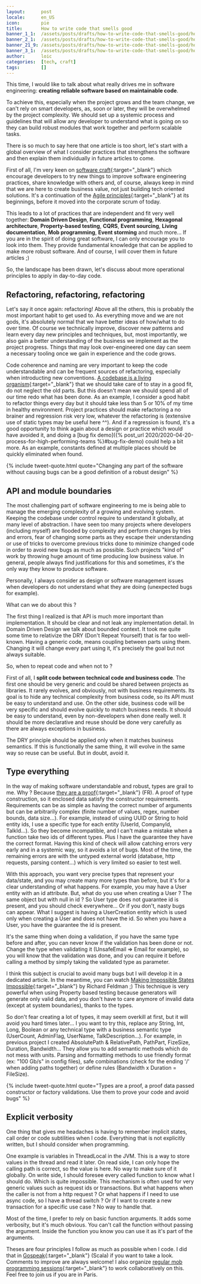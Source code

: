 ```yaml
---
layout:      post
locale:      en_US
icon:        pie
title:       How to write code that smells good
banner_1_1:  /assets/posts/drafts/how-to-write-code-that-smells-good/how-to-write-code-that-smells-good_1_1.jpg
banner_2_1:  /assets/posts/drafts/how-to-write-code-that-smells-good/how-to-write-code-that-smells-good_2_1.jpg
banner_21_9: /assets/posts/drafts/how-to-write-code-that-smells-good/how-to-write-code-that-smells-good_21_9.jpg
banner_3_1:  /assets/posts/drafts/how-to-write-code-that-smells-good/how-to-write-code-that-smells-good_3_1.jpg
author:      loic
categories:  [tech, craft]
tags:        []
---
```


This time, I would like to talk about what really drives me in software engineering: **creating reliable software based on maintainable code**.

To achieve this, especially when the project grows and the team change, we can't rely on smart developers, as, soon or later,
they will be overwhelmed by the project complexity. We should set up a systemic process and guidelines that will allow any developer to understand what is going on
so they can build robust modules that work together and perform scalable tasks.

There is so much to say here that one article is too short, let's start with a global overview of what I consider practices
that strengthens the software and then explain them individually in future articles to come.

First of all, I'm very keen on [software craft](https://manifesto.softwarecraftsmanship.org){:target="_blank"} which encourage developers to try new things to
improve software engineering practices, share knowledge with others and, of course, always keep in mind that we are here to create business value,
not just building tech oriented solutions. It's a continuation of the [Agile principles](https://agilemanifesto.org){:target="_blank"} at its beginnings,
before it moved into the corporate scrum of today.

This leads to a lot of practices that are independent and fit very well together: **Domain Driven Design**, **Functional programming**, **Hexagonal architecture**,
**Property-based testing**, **CQRS**, **Event sourcing**, **Living documentation**, **Mob programming**, **Event storming** and much more...
If you are in the spirit of doing great software, I can only encourage you to look into them.
They provide fundamental knowledge that can be applied to make more robust software. And of course, I will cover them in future articles ;)

So, the landscape has been drawn, let's discuss about more operational principles to apply in day-to-day code.

## Refactoring, refactoring, refactoring<a href="#refactoring-refactoring-refactoring" class="fas fa-link"></a>

Let's say it once again: refactoring! Above all the others, this is probably the most important habit to get used to.
As everything move and we are not gods, it's absolutely normal that we have better ideas of how/what to do over time.
Of course we technically improve, discover new patterns and learn every day new principles and techniques, but, most importantly,
we also gain a better understanding of the business we implement as the project progress.
Things that may look over-engineered one day can seem a necessary tooling once we gain in experience and the code grows.

Code coherence and naming are very important to keep the code understandable and can be frequent sources of refactoring, especially when introducting new conventions.
[A codebase is a living organism](https://meltingasphalt.com/a-codebase-is-an-organism){:target="_blank"} that we should take care of to stay in a good fit,
do not neglect the old parts. But this doesn't mean we should spend all of our time redo what has been done.
As an example, I consider a good habit to refactor things every day but it should take less than 5 or 10% of my time in healthy environment.
Project practices should make refactoring a no brainer and regression risk very low, whatever the refactoring is (extensive use of static types may be useful here ^^).
And if a regression is found, it's a good opportunity to think again about a design or practice which would have avoided it,
and doing a [bug fix demo]({% post_url 2020/2020-04-20-process-for-high-performing-teams %}#bug-fix-demo) could help a bit more.
As an example, constants defined at multiple places should be quickly eliminated when found.

{% include tweet-quote.html quote="Changing any part of the software without causing bugs can be a good definition of a robust design" %}

## API and module boundaries<a href="#api-and-module-boundaries" class="fas fa-link"></a>

The most challenging part of software engineering to me is being able to manage the emerging complexity of a growing and evolving system.
Keeping the codebase under control require to understand it globally, at many level of abstraction.
I have seen too many projects where developers (including myself) are flooded by complexity and perform changes by tries and errors,
fear of changing some parts as they escape their understanding or use of tricks to overcome previous tricks done to minimize changed code
in order to avoid new bugs as much as possible. Such projects "kind of" work by throwing huge amount of time producing low business value.
In general, people always find justifications for this and sometimes, it's the only way they know to produce software.

Personally, I always consider as design or software management issues when developers do not understand what they are doing (unexpected bugs for example).

What can we do about this ?

The first thing I realized is that API is much more important than implementation. It should be clear and not leak any implementation detail.
In Domain Driven Design we talk about bounded context. It took me quite some time to relativize the DRY (Don't Repeat Yourself) that is far too well-known.
Having a generic code, means coupling between parts using them. Changing it will change every part using it, it's precisely the goal but not always suitable.

So, when to repeat code and when not to ?

First of all, I **split code between technical code and business code**. The first one should be very generic and could be shared between projects as libraries.
It rarely evolves, and obviously, not with business requirements.
Its goal is to hide any technical complexity from business code, so its API must be easy to understand and use.
On the other side, business code will be very specific and should evolve quickly to match business needs.
It should be easy to understand, even by non-developers when done really well.
It should be more declarative and reuse should be done very carefully as there are always exceptions in business.

The DRY principle should be applied only when it matches business semantics.
If this is functionally the same thing, it will evolve in the same way so reuse can be useful. But in doubt, avoid it.

## Type everything<a href="#type-everything" class="fas fa-link"></a>

In the way of making software understandable and robust, types are grail to me. Why ? Because [they are a proof](https://www.youtube.com/watch?v=iJILejo_mRM){:target="_blank"} (FR).
A proof of type construction, so it enclosed data satisfy the constructor requirements.
Requirements can be as simple as having the correct number of arguments but can be arbitrarily complex (finite number of values, regex, number bounds, data size...).
For example, instead of using UUID or String to hold entity ids, I use a specific type for each entity (UserId, CompanyId, TalkId...).
So they become incompatible, and I can't make a mistake when a function take two ids of different types. Plus I have the guarantee they have the correct format.
Having this kind of check will allow catching errors very early and in a systemic way, so it avoids a lot of bugs.
Most of the time, the remaining errors are with the untyped external world (database, http requests, parsing content...) which is very limited so easier to test well.

With this approach, you want very precise types that represent your data/state, and you may create many more types than before, but it's for a clear understanding of what happens.
For example, you may have a User entity with an id attribute. But, what do you use when creating a User ? The same object but with null in id ?
So User type does not guarantee id is present, and you should check everywhere... Or if you don't, nasty bugs can appear.
What I suggest is having a UserCreation entity which is used only when creating a User and does not have the id. So when you have a User, you have the guarantee the id is present.

It's the same thing when doing a validation, if you have the same type before and after, you can never know if the validation has been done or not.
Change the type when validating it (UnsafeEmail => Email for example), so you will know that the validation was done,
and you can require it before calling a method by simply taking the validated type as parameter.

I think this subject is crucial to avoid many bugs but I will develop it in a dedicated article.
In the meantime, you can watch [Making Impossible States Impossible](https://www.youtube.com/watch?v=IcgmSRJHu_8){:target="_blank"} by Richard Feldman ;)
This technique is very powerful when using Property based testing because generators will generate only valid data,
and you don't have to care anymore of invalid data (except at system boundaries), thanks to the types.

So don't fear creating a lot of types, it may seem overkill at first, but it will avoid you hard times later...
I you want to try this, replace any String, Int, Long, Boolean or any technical type with a business semantic type (UserCount, AdminFlag, UserName, TalkDescription...).
For example, in previous project I created AbsolutePath & RelativePath, PathPart, FizeSize, Duration, Bandwidth...
They allow you to add semantic methods which do not mess with units. Parsing and formatting methods to use friendly format (ex: "100 Gb/s" in config files),
safe combinations (check for the ending '/' when adding paths together) or define rules (Bandwidth x Duration = FileSize).

{% include tweet-quote.html quote="Types are a proof, a proof data passed constructor or factory validations. Use them to prove your code and avoid bugs" %}

## Explicit verbosity<a href="#explicit-verbosity" class="fas fa-link"></a>

One thing that gives me headaches is having to remember implicit states, call order or code subtilities when I code.
Everything that is not explicitly written, but I should consider when programming.

One example is variables in ThreadLocal in the JVM. This is a way to store values in the thread and read it later.
On read side, I can only hope the calling path is correct, so the value is here. No way to make sure of it globally.
On write side, I should foresee every called function to know what I should do. Which is quite impossible.
This mechanism is often used for very generic values such as request ids or transactions. But what happens when the caller is not from a http request ?
Or what happens if I need to use async code, so I have a thread switch ? Or if I want to create a new transaction for a specific use case ? No way to handle that.

Most of the time, I prefer to rely on basic function arguments. It adds some verbosity, but it's much obvious. You can't call the function without passing the argument.
Inside the function you know you can use it as it's part of the arguments.


Theses are four principles I follow as much as possible when I code. I did that in [Gospeak](https://github.com/gospeak-io/gospeak){:target="_blank"} (Scala) if you want to take a look.
Comments to improve are always welcome!
I also organize [regular mob programming sessions](https://gospeak.io/groups/gospeak){:target="_blank"} to work collaboratively on this. Feel free to join us if you are in Paris.

